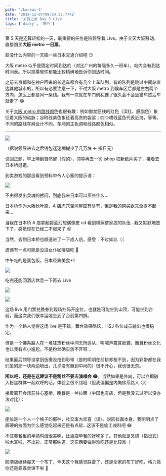 ```yaml
---
path: '/kansai-5'
date: '2019-12-07T09:14:32.774Z'
title: '关西之旅 Day 5 Live'
tags: ['diary', '旅行']
---
```


第 5 天是还算轻松的一天，最重要的任务是陪领导看 Live。由于全天大阪移动，直接购买**大阪 metro 一日票**。

趁没什么内容的一天插一些日本交通介绍吧 😏

大阪 metro 似乎是固定时间到达的（对比广州的每隔多久一班车），站内会有到达时间表。所以换乘软件都能比较精确地告诉你到达时间。

之前去京都和在神户回来的长途车都会有几个上车队列，有的队列是跳过中间站直达其他城市的，所以有必要注意一下，不过大阪 metro 到候车区后都是左右两个方向，怎么上都是同一条线。我有一次就在车门前犹豫了很久会不会坐错车然后车就走了 😂

关于[大阪 metro 的路线颜色](http://okiraku-news.net/train/osakatikatetsu/)也很有趣：例如御堂筋线的红色（深红、臙脂色）象征着大阪的动脉；谷町线紫色象征着高贵的袈裟；四つ橋线蓝色代表近海，等等。不同的路线车厢设计不同，车厢的主色调和线路颜色相似。

---

![](jshop.jpg)

（据说领导进去之后钱包迷迷糊糊少了几万块 ← 指日元）

说回正题，早上睡到自然醒（假的），领导再去一次 jshop 把新纸片买了，接着去日本桥逛逛。

到卖游戏的那层看到预料中令人心塞的提示语：

![](健身环没啦.jpg)

不由得发出灵魂的拷问，到底我来日本可以买些什么...

日本桥作为大阪秋叶原，A 店虎穴骏河屋应有尽有，但是我的购买欲完全提不起来...

当我在日本桥 A 店拿起碧蓝幻想偶像皮 cd 看到横穿整家店的队伍...我又默默地放下了，感觉现在已经二不起来了 😢

当然，去到日本桥也顺道进了一下成人店，感受：不过如此（（

遗憾有一点可能是没进女仆咖啡店吧 🤔

中午吃的是蛋包饭，日本经典美食+1

![](omuraisu.jpeg)

吃完还能回酒店休息一下再去 Live

![](parade.jpg)

![](live.jpg)

这场 live 用门票兑换券到现场扫码开座位，也就是可能坐到山顶，可能坐到台前，而这次我们很幸运地坐到了台前第四排。

作为一个路人觉得这场 live 是不错，舞台效果酷炫，HSJ 各位成员输出也很稳定。

但是一个佛系路人在一堆狂热粉丝中间无所适从，叫喊声震耳欲聋，而且粉丝文化也让我有点小尴尬，不是粉丝确实放不开呀...

结果最后领导没拿到饭撒没抢到彩带（是的明明在前排却抢不到，因为彩带都在我们坐的那一块两边喷出，几乎没有飘到中间的）很不开心，我也很无奈。

**所以吧，还是在这建议不是粉丝不要去演唱会 😂**。当然如果是外向，可以立即融入粉丝群体一起欢呼的话，体验会很不错哦（但我偏偏是内向佛系路人 😥）

接着离开会场前往心塞桥，晚餐是一兰拉面（中国也有店，但是我没去过所以没办法对比）：

![](一兰.jpg)

座位是一个人一个格子的那种，社交废大欢喜（误）。说回拉面本身，我明明点了超硬的拉面为什么感觉吃起来还是有点软...这该不是偷工减料吧 😂

不过套餐里的半熟鸡蛋很美味，比酒店早餐的好吃多了。其他就是叉烧（指日式）啦木耳啦，不出彩，正常那味道，这东西要做得难吃还是比较难（

![](purin.jpg)

回酒店继续每天一个布丁，今天这个我感觉踩雷了，还是全家的布丁好吃，格力高你还是乖乖卖饼干啦 🐷